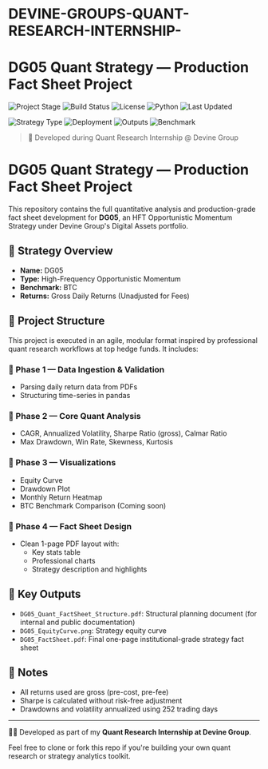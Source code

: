 # DEVINE-GROUPS-QUANT-RESEARCH-INTERNSHIP-
# DG05 Quant Strategy — Production Fact Sheet Project

![Project Stage](https://img.shields.io/badge/Stage-In_Progress-yellow)
![Build Status](https://img.shields.io/badge/Build-Passing-brightgreen)
![License](https://img.shields.io/badge/License-MIT-blue)
![Python](https://img.shields.io/badge/Python-3.11-blue)
![Last Updated](https://img.shields.io/badge/Updated-May_2025-orange)

![Strategy Type](https://img.shields.io/badge/Strategy-HFT_Momentum-purple)
![Deployment](https://img.shields.io/badge/Deployed-Yes-green)
![Outputs](https://img.shields.io/badge/Outputs-PDF_&_Plots-success)
![Benchmark](https://img.shields.io/badge/Benchmark-BTC-black)

> 🧠 Developed during Quant Research Internship @ Devine Group


# DG05 Quant Strategy — Production Fact Sheet Project

This repository contains the full quantitative analysis and production-grade fact sheet development for **DG05**, an HFT Opportunistic Momentum Strategy under Devine Group's Digital Assets portfolio.

## 🧠 Strategy Overview

- **Name:** DG05  
- **Type:** High-Frequency Opportunistic Momentum  
- **Benchmark:** BTC  
- **Returns:** Gross Daily Returns (Unadjusted for Fees)

## 🔧 Project Structure

This project is executed in an agile, modular format inspired by professional quant research workflows at top hedge funds. It includes:

### 🔹 Phase 1 — Data Ingestion & Validation
- Parsing daily return data from PDFs
- Structuring time-series in pandas

### 🔹 Phase 2 — Core Quant Analysis
- CAGR, Annualized Volatility, Sharpe Ratio (gross), Calmar Ratio
- Max Drawdown, Win Rate, Skewness, Kurtosis

### 🔹 Phase 3 — Visualizations
- Equity Curve
- Drawdown Plot
- Monthly Return Heatmap
- BTC Benchmark Comparison (Coming soon)

### 🔹 Phase 4 — Fact Sheet Design
- Clean 1-page PDF layout with:
  - Key stats table
  - Professional charts
  - Strategy description and highlights

## 📁 Key Outputs
- `DG05_Quant_FactSheet_Structure.pdf`: Structural planning document (for internal and public documentation)
- `DG05_EquityCurve.png`: Strategy equity curve
- `DG05_FactSheet.pdf`: Final one-page institutional-grade strategy fact sheet

## 📌 Notes
- All returns used are gross (pre-cost, pre-fee)
- Sharpe is calculated without risk-free adjustment
- Drawdowns and volatility annualized using 252 trading days

---

👨‍💻 Developed as part of my **Quant Research Internship at Devine Group**.

Feel free to clone or fork this repo if you're building your own quant research or strategy analytics toolkit.
